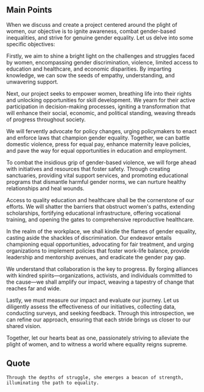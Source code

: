 ## Main Points 

When we discuss and create a project centered around the plight of women, our objective is to ignite awareness, combat gender-based inequalities, and strive for genuine gender equality. Let us delve into some specific objectives:


Firstly, we aim to shine a bright light on the challenges and struggles faced by women, encompassing gender discrimination, violence, limited access to education and healthcare, and economic disparities. By imparting knowledge, we can sow the seeds of empathy, understanding, and unwavering support.

Next, our project seeks to empower women, breathing life into their rights and unlocking opportunities for skill development. We yearn for their active participation in decision-making processes, igniting a transformation that will enhance their social, economic, and political standing, weaving threads of progress throughout society.

We will fervently advocate for policy changes, urging policymakers to enact and enforce laws that champion gender equality. Together, we can battle domestic violence, press for equal pay, enhance maternity leave policies, and pave the way for equal opportunities in education and employment.

To combat the insidious grip of gender-based violence, we will forge ahead with initiatives and resources that foster safety. Through creating sanctuaries, providing vital support services, and promoting educational programs that dismantle harmful gender norms, we can nurture healthy relationships and heal wounds.

Access to quality education and healthcare shall be the cornerstone of our efforts. We will shatter the barriers that obstruct women's paths, extending scholarships, fortifying educational infrastructure, offering vocational training, and opening the gates to comprehensive reproductive healthcare.

In the realm of the workplace, we shall kindle the flames of gender equality, casting aside the shackles of discrimination. Our endeavor entails championing equal opportunities, advocating for fair treatment, and urging organizations to implement policies that foster work-life balance, provide leadership and mentorship avenues, and eradicate the gender pay gap.

We understand that collaboration is the key to progress. By forging alliances with kindred spirits—organizations, activists, and individuals committed to the cause—we shall amplify our impact, weaving a tapestry of change that reaches far and wide.

Lastly, we must measure our impact and evaluate our journey. Let us diligently assess the effectiveness of our initiatives, collecting data, conducting surveys, and seeking feedback. Through this introspection, we can refine our approach, ensuring that each stride brings us closer to our shared vision.

Together, let our hearts beat as one, passionately striving to alleviate the plight of women, and to witness a world where equality reigns supreme.

## Quote 

`Through the depths of struggle, she emerges a beacon of strength, illuminating the path to equality.`